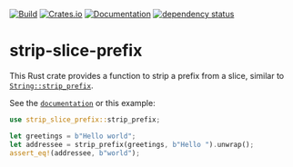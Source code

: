 [![Build](https://github.com/UgnilJoZ/strip-slice-prefix/actions/workflows/rust.yaml/badge.svg)](https://github.com/UgnilJoZ/strip-slice-prefix/actions/workflows/rust.yaml)
[![Crates.io](https://img.shields.io/crates/v/strip-slice-prefix.svg)](https://crates.io/crates/strip-slice-prefix)
[![Documentation](https://docs.rs/strip-slice-prefix/badge.svg)](https://docs.rs/strip-slice-prefix/)
[![dependency status](https://deps.rs/crate/strip-slice-prefix/0.1.0/status.svg)](https://deps.rs/crate/strip-slice-prefix/0.1.0)

# strip-slice-prefix

This Rust crate provides a function to strip a prefix from a slice, similar to [`String::strip_prefix`](https://doc.rust-lang.org/std/string/struct.String.html#method.strip_prefix).

See the [`documentation`](https://docs.rs/strip-slice-prefix/) or this example:

```rs
use strip_slice_prefix::strip_prefix;

let greetings = b"Hello world";
let addressee = strip_prefix(greetings, b"Hello ").unwrap();
assert_eq!(addressee, b"world");
```
